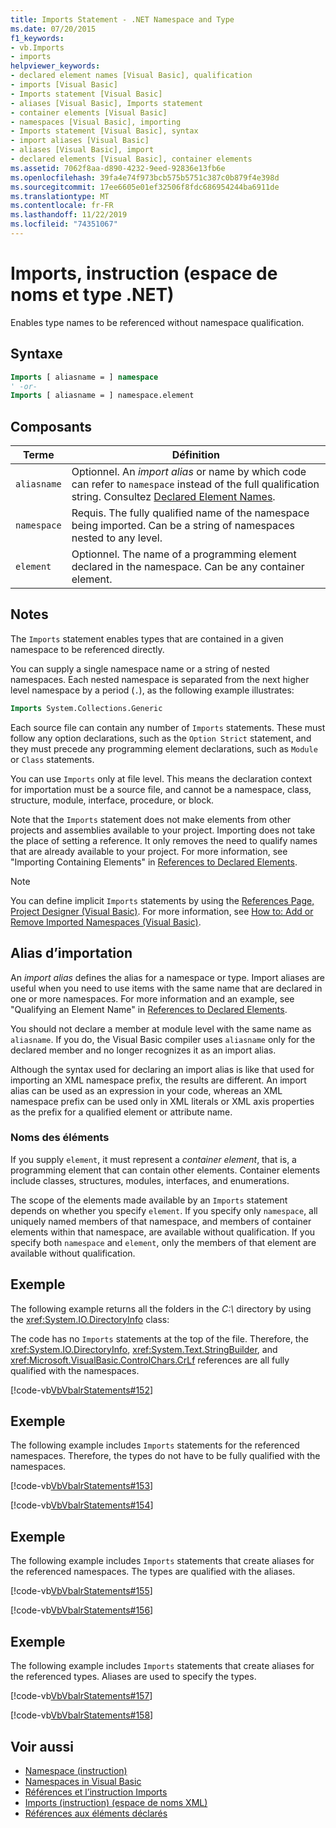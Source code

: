 ```yaml
---
title: Imports Statement - .NET Namespace and Type
ms.date: 07/20/2015
f1_keywords:
- vb.Imports
- imports
helpviewer_keywords:
- declared element names [Visual Basic], qualification
- imports [Visual Basic]
- Imports statement [Visual Basic]
- aliases [Visual Basic], Imports statement
- container elements [Visual Basic]
- namespaces [Visual Basic], importing
- Imports statement [Visual Basic], syntax
- import aliases [Visual Basic]
- aliases [Visual Basic], import
- declared elements [Visual Basic], container elements
ms.assetid: 7062f8aa-d890-4232-9eed-92836e13fb6e
ms.openlocfilehash: 39fa4e74f973bcb575b5751c387c0b879f4e398d
ms.sourcegitcommit: 17ee6605e01ef32506f8fdc686954244ba6911de
ms.translationtype: MT
ms.contentlocale: fr-FR
ms.lasthandoff: 11/22/2019
ms.locfileid: "74351067"
---
```

# <a name="imports-statement-net-namespace-and-type"></a>Imports, instruction (espace de noms et type .NET)

Enables type names to be referenced without namespace qualification.

## <a name="syntax"></a>Syntaxe

```vb
Imports [ aliasname = ] namespace
' -or-
Imports [ aliasname = ] namespace.element
```

## <a name="parts"></a>Composants

|Terme|Définition|
|---|---|
|`aliasname`|Optionnel. An *import alias* or name by which code can refer to `namespace` instead of the full qualification string. Consultez [Declared Element Names](../../programming-guide/language-features/declared-elements/declared-element-names.md).|
|`namespace`|Requis. The fully qualified name of the namespace being imported. Can be a string of namespaces nested to any level.|
|`element`|Optionnel. The name of a programming element declared in the namespace. Can be any container element.|

## <a name="remarks"></a>Notes

The `Imports` statement enables types that are contained in a given namespace to be referenced directly.

You can supply a single namespace name or a string of nested namespaces. Each nested namespace is separated from the next higher level namespace by a period (`.`), as the following example illustrates:

```vb
Imports System.Collections.Generic
```

Each source file can contain any number of `Imports` statements. These must follow any option declarations, such as the `Option Strict` statement, and they must precede any programming element declarations, such as `Module` or `Class` statements.

You can use `Imports` only at file level. This means the declaration context for importation must be a source file, and cannot be a namespace, class, structure, module, interface, procedure, or block.

Note that the `Imports` statement does not make elements from other projects and assemblies available to your project. Importing does not take the place of setting a reference. It only removes the need to qualify names that are already available to your project. For more information, see "Importing Containing Elements" in [References to Declared Elements](../../programming-guide/language-features/declared-elements/references-to-declared-elements.md).

> [!NOTE]
> You can define implicit `Imports` statements by using the [References Page, Project Designer (Visual Basic)](/visualstudio/ide/reference/references-page-project-designer-visual-basic). For more information, see [How to: Add or Remove Imported Namespaces (Visual Basic)](/visualstudio/ide/how-to-add-or-remove-imported-namespaces-visual-basic).

## <a name="import-aliases"></a>Alias d’importation

An *import alias* defines the alias for a namespace or type. Import aliases are useful when you need to use items with the same name that are declared in one or more namespaces. For more information and an example, see "Qualifying an Element Name" in [References to Declared Elements](../../programming-guide/language-features/declared-elements/references-to-declared-elements.md).

You should not declare a member at module level with the same name as `aliasname`. If you do, the Visual Basic compiler uses `aliasname` only for the declared member and no longer recognizes it as an import alias.

Although the syntax used for declaring an import alias is like that used for importing an XML namespace prefix, the results are different. An import alias can be used as an expression in your code, whereas an XML namespace prefix can be used only in XML literals or XML axis properties as the prefix for a qualified element or attribute name.

### <a name="element-names"></a>Noms des éléments

If you supply `element`, it must represent a *container element*, that is, a programming element that can contain other elements. Container elements include classes, structures, modules, interfaces, and enumerations.

The scope of the elements made available by an `Imports` statement depends on whether you specify `element`. If you specify only `namespace`, all uniquely named members of that namespace, and members of container elements within that namespace, are available without qualification. If you specify both `namespace` and `element`, only the members of that element are available without qualification.

## <a name="example"></a>Exemple

The following example returns all the folders in the *C:\\* directory by using the <xref:System.IO.DirectoryInfo> class:

The code has no `Imports` statements at the top of the file. Therefore, the <xref:System.IO.DirectoryInfo>, <xref:System.Text.StringBuilder>, and <xref:Microsoft.VisualBasic.ControlChars.CrLf> references are all fully qualified with the namespaces.

[!code-vb[VbVbalrStatements#152](~/samples/snippets/visualbasic/VS_Snippets_VBCSharp/VbVbalrStatements/VB/class12.vb#152)]

## <a name="example"></a>Exemple

The following example includes `Imports` statements for the referenced namespaces. Therefore, the types do not have to be fully qualified with the namespaces.

[!code-vb[VbVbalrStatements#153](~/samples/snippets/visualbasic/VS_Snippets_VBCSharp/VbVbalrStatements/VB/class12.vb#153)]

[!code-vb[VbVbalrStatements#154](~/samples/snippets/visualbasic/VS_Snippets_VBCSharp/VbVbalrStatements/VB/class12.vb#154)]
  
## <a name="example"></a>Exemple

The following example includes `Imports` statements that create aliases for the referenced namespaces. The types are qualified with the aliases.

[!code-vb[VbVbalrStatements#155](~/samples/snippets/visualbasic/VS_Snippets_VBCSharp/VbVbalrStatements/VB/class12.vb#155)]

[!code-vb[VbVbalrStatements#156](~/samples/snippets/visualbasic/VS_Snippets_VBCSharp/VbVbalrStatements/VB/class12.vb#156)]

## <a name="example"></a>Exemple

The following example includes `Imports` statements that create aliases for the referenced types. Aliases are used to specify the types.

[!code-vb[VbVbalrStatements#157](~/samples/snippets/visualbasic/VS_Snippets_VBCSharp/VbVbalrStatements/VB/class12.vb#157)]

[!code-vb[VbVbalrStatements#158](~/samples/snippets/visualbasic/VS_Snippets_VBCSharp/VbVbalrStatements/VB/class12.vb#158)]
  
## <a name="see-also"></a>Voir aussi

- [Namespace (instruction)](namespace-statement.md)
- [Namespaces in Visual Basic](../../programming-guide/program-structure/namespaces.md)
- [Références et l’instruction Imports](../../programming-guide/program-structure/references-and-the-imports-statement.md)
- [Imports (instruction) (espace de noms XML)](imports-statement-xml-namespace.md)
- [Références aux éléments déclarés](../../programming-guide/language-features/declared-elements/references-to-declared-elements.md)
